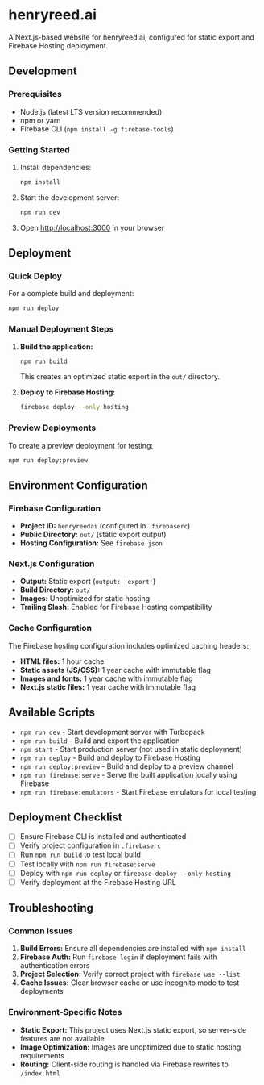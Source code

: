 # henryreed.ai

A Next.js-based website for henryreed.ai, configured for static export and Firebase Hosting deployment.

## Development

### Prerequisites
- Node.js (latest LTS version recommended)
- npm or yarn
- Firebase CLI (`npm install -g firebase-tools`)

### Getting Started

1. Install dependencies:
   ```bash
   npm install
   ```

2. Start the development server:
   ```bash
   npm run dev
   ```

3. Open [http://localhost:3000](http://localhost:3000) in your browser

## Deployment

### Quick Deploy

For a complete build and deployment:
```bash
npm run deploy
```

### Manual Deployment Steps

1. **Build the application:**
   ```bash
   npm run build
   ```
   This creates an optimized static export in the `out/` directory.

2. **Deploy to Firebase Hosting:**
   ```bash
   firebase deploy --only hosting
   ```

### Preview Deployments

To create a preview deployment for testing:
```bash
npm run deploy:preview
```

## Environment Configuration

### Firebase Configuration
- **Project ID:** `henryreedai` (configured in `.firebaserc`)
- **Public Directory:** `out/` (static export output)
- **Hosting Configuration:** See `firebase.json`

### Next.js Configuration
- **Output:** Static export (`output: 'export'`)
- **Build Directory:** `out/`
- **Images:** Unoptimized for static hosting
- **Trailing Slash:** Enabled for Firebase Hosting compatibility

### Cache Configuration
The Firebase hosting configuration includes optimized caching headers:
- **HTML files:** 1 hour cache
- **Static assets (JS/CSS):** 1 year cache with immutable flag
- **Images and fonts:** 1 year cache with immutable flag
- **Next.js static files:** 1 year cache with immutable flag

## Available Scripts

- `npm run dev` - Start development server with Turbopack
- `npm run build` - Build and export the application
- `npm start` - Start production server (not used in static deployment)
- `npm run deploy` - Build and deploy to Firebase Hosting
- `npm run deploy:preview` - Build and deploy to a preview channel
- `npm run firebase:serve` - Serve the built application locally using Firebase
- `npm run firebase:emulators` - Start Firebase emulators for local testing

## Deployment Checklist

- [ ] Ensure Firebase CLI is installed and authenticated
- [ ] Verify project configuration in `.firebaserc`
- [ ] Run `npm run build` to test local build
- [ ] Test locally with `npm run firebase:serve`
- [ ] Deploy with `npm run deploy` or `firebase deploy --only hosting`
- [ ] Verify deployment at the Firebase Hosting URL

## Troubleshooting

### Common Issues

1. **Build Errors:** Ensure all dependencies are installed with `npm install`
2. **Firebase Auth:** Run `firebase login` if deployment fails with authentication errors
3. **Project Selection:** Verify correct project with `firebase use --list`
4. **Cache Issues:** Clear browser cache or use incognito mode to test deployments

### Environment-Specific Notes

- **Static Export:** This project uses Next.js static export, so server-side features are not available
- **Image Optimization:** Images are unoptimized due to static hosting requirements
- **Routing:** Client-side routing is handled via Firebase rewrites to `/index.html`

